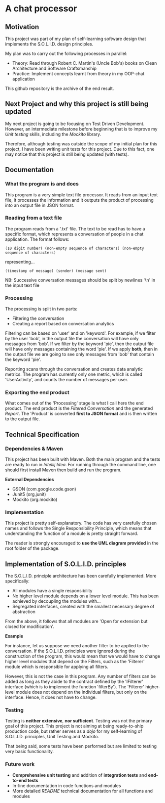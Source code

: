 # A chat processor

## Motivation
This project was part of my plan of self-learning software design that implements the S.O.L.I.D. design principles.

My plan was to carry out the following processes in parallel:
  - Theory: Read through Robert C. Martin's (Uncle Bob's) books on Clean Architecture and Software Craftsmanship
  - Practice: Implement concepts learnt from theory in my OOP-chat application

This github repository is the archive of the end result.

## Next Project and why this project is still being updated
My next project is going to be focusing on Test Driven Development. 
However, an intermediate milestone before beginning that is to improve my *Unit testing* skills, including the *Mockito* library.

Therefore, although testing was outside the scope of my initial plan for this project, I have been writing unit tests for this project.
Due to this fact, one may notice that this project is still being updated (with tests). 

## Documentation
### What the program is and does

This program is a very simple text file processor. 
It reads from an input text file, it processes the information and it outputs the product of processing into an output file in JSON format.

### Reading from a text file ###

The program reads from a '.txt' file. The text to be read has to have a specific format, which represents a conversation of people in a chat application.
The format follows:

`(10 digit number) (non-empty sequence of characters) (non-empty sequence of characters)`

representing...

`(timestamp of message) (sender) (message sent)`

NB: Successive conversation messages should be split by newlines '\n' in the input text file

### Processing

The processing is split in two parts:
  - Filtering the conversation
  - Creating a report based on conversation analytics
  
Filtering can be based on 'user' and on 'keyword'. For example, if we filter by the user 'bob', in the output file the conversation will have only messages from 'bob'. If we filter by the keyword 'pie', then the output file will have only messages containing the word 'pie'. If we apply **both**, then in the output file we are going to see only messages from 'bob' that contain the keyword 'pie'.

Reporting scans through the conversation and creates data analytic metrics. The program has currently only one metric, which is called 'UserActivity', and counts the number of messages per user.  

### Exporting the end product

What comes out of the 'Processing' stage is what I call here the end product. The end product is the *Filtered Conversation* and the generated *Report*. The 'Product' is converted **first to JSON format** and is then written to the output file. 

## Technical Specification

### Dependencies & Maven

This project has been built with Maven. Both the main program and the tests are ready to run in *Intellij Idea*. For running through the command line, one should first install Maven then build and run the program.

**External Dependencies**
  - GSON (com.google.code.gson)
  - Junit5 (org.junit)
  - Mockito (org.mockito)

### Implementation

This project is pretty self-explanatory. The code has very carefully chosen names and follows the Single Responsibility Principle, which means that understanding the function of a module is pretty straight forward.

The reader is strongly encouraged to **use the UML diagram provided** in the root folder of the package.

## Implementation of S.O.L.I.D. principles

The S.O.L.I.D. principle architecture has been carefully implemented. More specifically:

  - All modules have a single responsibility
  - No higher level module depends on a lower level module. This has been achieved by decoupling the modules with...
  - Segregated interfaces, created with the smallest necessary degree of abstraction
  
From the above, it follows that all modules are 'Open for extension but closed for modification'. 

**Example**

For instance, let us suppose we need another filter to be applied to the conversation. If the S.O.L.I.D. principles were ignored during the construction of the program, this would mean that we would have to change higher level modules that depend on the Filters, such as the 'Filterer' module which is responsible for applying all filters.

However, this is not the case in this program. Any number of filters can be added as long as they abide to the contract defined by the 'IFilterer' interface (which is to implement the function 'filterBy'). The 'Filterer' higher-level module does not depend on the individual filters, but only on the interface. Hence, it does not have to change.

### Testing

Testing is **neither extensive**, **nor sufficient**. Testing was not the primary goal of this project. This project is not aiming at being ready-to-ship production code, but rather serves as a *dojo* for my self-learning of S.O.L.I.D. principles, Unit Testing and Mockito. 

That being said, some tests have been performed but are limited to testing very basic functionality.

### Future work

  - **Comprehensive unit testing** and addition of **integration tests** and **end-to-end tests**
  - In-line documentation in code functions and modules
  - More detailed *README* technical documentation for all functions and modules
  






